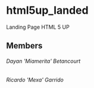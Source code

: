 # html5up_landed
Landing Page HTML 5 UP

## Members
###### Dayan 'Miamerita' Betancourt
###### Ricardo 'Mexa' Garrido